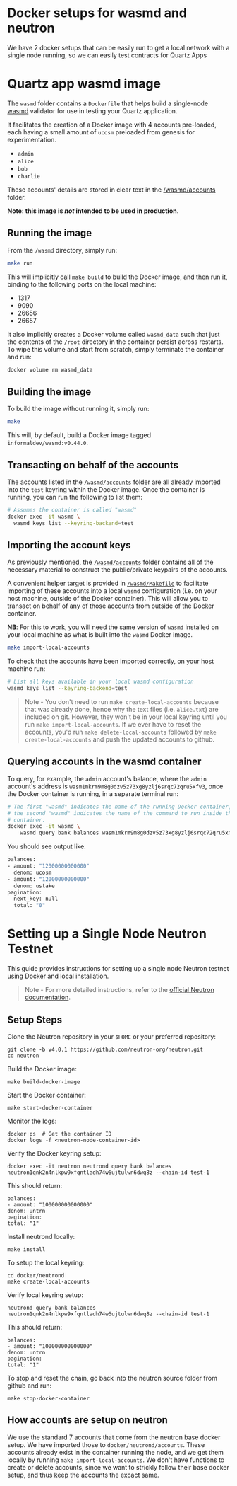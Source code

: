 # Docker setups for wasmd and neutron
We have 2 docker setups that can be easily run to get a local network with a single node running, so we can easily test contracts for Quartz Apps

# Quartz app wasmd image

The `wasmd` folder contains a `Dockerfile` that helps build a single-node [wasmd]
validator for use in testing your Quartz application.

It facilitates the creation of a Docker image with 4 accounts pre-loaded, each
having a small amount of `ucosm` preloaded from genesis for experimentation.

- `admin`
- `alice`
- `bob`
- `charlie`

These accounts' details are stored in clear text in the [/wasmd/accounts](./wasmd/accounts/)
folder.

**Note: this image is _not_ intended to be used in production.**

## Running the image

From the `/wasmd` directory, simply run:

```bash
make run
```

This will implicitly call `make build` to build the Docker image, and then run
it, binding to the following ports on the local machine:

- 1317
- 9090
- 26656
- 26657

It also implicitly creates a Docker volume called `wasmd_data` such that just
the contents of the `/root` directory in the container persist across restarts.
To wipe this volume and start from scratch, simply terminate the container and
run:

```bash
docker volume rm wasmd_data
```

## Building the image

To build the image without running it, simply run:

```bash
make
```

This will, by default, build a Docker image tagged `informaldev/wasmd:v0.44.0`.

## Transacting on behalf of the accounts

The accounts listed in the [`/wasmd/accounts`](./wasmd/accounts/) folder are all already
imported into the `test` keyring within the Docker image. Once the container is
running, you can run the following to list them:

```bash
# Assumes the container is called "wasmd"
docker exec -it wasmd \
  wasmd keys list --keyring-backend=test
```

## Importing the account keys

As previously mentioned, the [`/wasmd/accounts`](./wasmd/accounts/) folder contains all of
the necessary material to construct the public/private keypairs of the accounts.

A convenient helper target is provided in [`/wasmd/Makefile`](./wasmd/Makefile) to facilitate
importing of these accounts into a local `wasmd` configuration (i.e. on your
host machine, outside of the Docker container). This will allow you to transact
on behalf of any of those accounts from outside of the Docker container.

**NB**: For this to work, you will need the same version of `wasmd` installed on
your local machine as what is built into the `wasmd` Docker image.

```bash
make import-local-accounts
```

To check that the accounts have been imported correctly, on your host machine
run:

```bash
# List all keys available in your local wasmd configuration
wasmd keys list --keyring-backend=test
```

> Note - You don't need to run `make create-local-accounts` because that was already done, hence why the text files (i.e. `alice.txt`) are included on git. However, they won't be in your local keyring until you run `make import-local-accounts`. If we ever have to reset the accounts, you'd run `make delete-local-accounts` followed by `make create-local-accounts` and push the updated accounts to github.

## Querying accounts in the wasmd container

To query, for example, the `admin` account's balance, where the `admin`
account's address is `wasm1mkrm9m8g0dzv5z73xg8yzlj6srqc72qru5xfv3`, once the
Docker container is running, in a separate terminal run:

```bash
# The first "wasmd" indicates the name of the running Docker container, whereas
# the second "wasmd" indicates the name of the command to run inside the
# container.
docker exec -it wasmd \
    wasmd query bank balances wasm1mkrm9m8g0dzv5z73xg8yzlj6srqc72qru5xfv3
```

You should see output like:

```bash
balances:
- amount: "12000000000000"
  denom: ucosm
- amount: "12000000000000"
  denom: ustake
pagination:
  next_key: null
  total: "0"
```

[wasmd]: https://github.com/CosmWasm/wasmd

# Setting up a Single Node Neutron Testnet

This guide provides instructions for setting up a single node Neutron testnet using Docker and local installation.

> Note - For more detailed instructions, refer to the [official Neutron documentation](https://docs.neutron.org/neutron/build-and-run/neutron-docker).

## Setup Steps

Clone the Neutron repository in your `$HOME` or your preferred repository:
```
git clone -b v4.0.1 https://github.com/neutron-org/neutron.git
cd neutron
```

Build the Docker image:
```
make build-docker-image
```

Start the Docker container:
```
make start-docker-container
```

Monitor the logs:
```
docker ps  # Get the container ID
docker logs -f <neutron-node-container-id>
```

Verify the Docker keyring setup:
```
docker exec -it neutron neutrond query bank balances neutron1qnk2n4nlkpw9xfqntladh74w6ujtulwn6dwq8z --chain-id test-1
```
This should return:
```
balances:
- amount: "100000000000000"
denom: untrn
pagination:
total: "1"
```

Install neutrond locally:
```
make install
```

To setup the local keyring:
```
cd docker/neutrond
make create-local-accounts
```

Verify local keyring setup:
```
neutrond query bank balances neutron1qnk2n4nlkpw9xfqntladh74w6ujtulwn6dwq8z --chain-id test-1
```

This should return:
```
balances:
- amount: "100000000000000"
denom: untrn
pagination:
total: "1"
```

To stop and reset the chain, go back into the neutron source folder from github and run:
```
make stop-docker-container
```

## How accounts are setup on neutron
We use the standard 7 accounts that come from the neutron base docker setup. We have imported those to `docker/neutrond/accounts`. These accounts already exist in the container running the node, and we get them locally by running `make import-local-accounts`. We don't have functions to create or delete accounts, since we want to strickly follow their base docker setup, and thus keep the accounts the excact same.